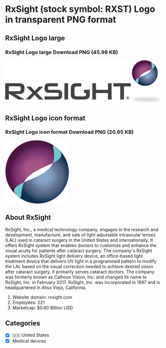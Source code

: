 # RxSight (stock symbol: RXST) Logo in transparent PNG format

## RxSight Logo large

### RxSight Logo large Download PNG (45.98 KB)

![RxSight Logo large Download PNG (45.98 KB)](/img/orig/RXST_BIG-6dbbcf69.png)

## RxSight Logo icon format

### RxSight Logo icon format Download PNG (20.65 KB)

![RxSight Logo icon format Download PNG (20.65 KB)](/img/orig/RXST-5ca7a2ca.png)

## About RxSight

RxSight, Inc., a medical technology company, engages in the research and development, manufacture, and sale of light adjustable intraocular lenses (LAL) used in cataract surgery in the United States and internationally. It offers RxSight system that enables doctors to customize and enhance the visual acuity for patients after cataract surgery. The company's RxSight system includes RxSight light delivery device, an office-based light treatment device that delivers UV light in a programmed pattern to modify the LAL based on the visual correction needed to achieve desired vision after cataract surgery. It primarily serves cataract doctors. The company was formerly known as Calhoun Vision, Inc. and changed its name to RxSight, Inc. in February 2017. RxSight, Inc. was incorporated in 1997 and is headquartered in Aliso Viejo, California.

1. Website domain: rxsight.com
2. Employees: 221
3. Marketcap: $0.60 Billion USD


## Categories
- [x] 🇺🇸 United States
- [x] Medical devices
